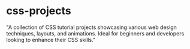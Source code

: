 # css-projects
"A collection of CSS tutorial projects showcasing various web design techniques, layouts, and animations. Ideal for beginners and developers looking to enhance their CSS skills."
